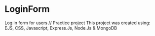 # LoginForm
Log in form for users // Practice project
This project was created using: EJS, CSS, Javascript, Express.Js, Node.Js & MongoDB
